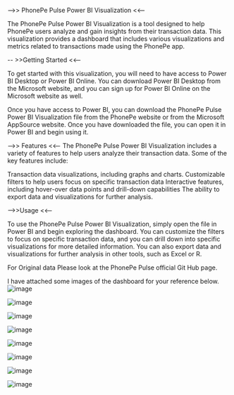 -->> PhonePe Pulse Power BI Visualization <<--

The PhonePe Pulse Power BI Visualization is a tool designed to help PhonePe users analyze and gain insights from their transaction data. 
This visualization provides a dashboard that includes various visualizations and metrics related to transactions made using the PhonePe app.

 -- >>Getting Started <<--
 
To get started with this visualization, you will need to have access to Power BI Desktop or Power BI Online. 
You can download Power BI Desktop from the Microsoft website, and you can sign up for Power BI Online on the Microsoft website as well.

Once you have access to Power BI, you can download the PhonePe Pulse Power BI Visualization file from the PhonePe website or from the Microsoft AppSource website.
Once you have downloaded the file, you can open it in Power BI and begin using it.

 -->> Features <<--
The PhonePe Pulse Power BI Visualization includes a variety of features to help users analyze their transaction data. Some of the key features include:

Transaction data visualizations, including graphs and charts.
Customizable filters to help users focus on specific transaction data
Interactive features, including hover-over data points and drill-down capabilities
The ability to export data and visualizations for further analysis.

 -->>Usage <<--
 
To use the PhonePe Pulse Power BI Visualization, simply open the file in Power BI and begin exploring the dashboard. 
You can customize the filters to focus on specific transaction data, and you can drill down into specific visualizations for more detailed information.
You can also export data and visualizations for further analysis in other tools, such as Excel or R.

For Original data Please look at the PhonePe Pulse official Git Hub page.

I have attached some images of the dashboard for your reference below.
![image](https://user-images.githubusercontent.com/119114780/222116729-8b84bed8-6aeb-4248-bf2f-5fd15661cf75.png)

![image](https://user-images.githubusercontent.com/119114780/222116755-cd5a4b99-f4ad-4f4b-a44a-032a4381d28d.png)

![image](https://user-images.githubusercontent.com/119114780/222116779-2d2eb007-7020-475b-9062-4b6238cdc143.png)

![image](https://user-images.githubusercontent.com/119114780/222116821-b5176151-5c9c-46e0-9d87-d923a579ee9f.png)

![image](https://user-images.githubusercontent.com/119114780/222116842-58c57c99-6f51-4bde-a98d-78171cb747b9.png)

![image](https://user-images.githubusercontent.com/119114780/222116853-6e0e380a-a5fe-4cc5-bd5a-003684111c95.png)

![image](https://user-images.githubusercontent.com/119114780/222116926-6bd8e829-710a-4f58-8e17-1d205f2cff90.png)

![image](https://user-images.githubusercontent.com/119114780/222116963-14bddc2a-9ab5-4aed-b92f-89a8215add0c.png)
